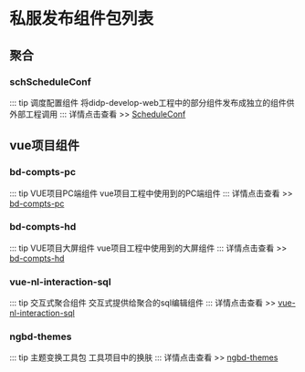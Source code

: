 # 私服发布组件包列表
## 聚合
### schScheduleConf
::: tip 调度配置组件
将didp-develop-web工程中的部分组件发布成独立的组件供外部工程调用
:::
详情点击查看 >> [ScheduleConf](./all/scheduleConf.md) <!-- 具体文件可以使用 .md 结尾（推荐） -->
## vue项目组件
### bd-compts-pc
::: tip VUE项目PC端组件
vue项目工程中使用到的PC端组件
:::
详情点击查看 >> [bd-compts-pc](./all/bdComptsPc.md) 
### bd-compts-hd
::: tip VUE项目大屏组件
vue项目工程中使用到的大屏组件
:::
详情点击查看 >> [bd-compts-hd](./all/bdComptsHd.md) 
### vue-nl-interaction-sql
::: tip 交互式聚合组件
交互式提供给聚合的sql编辑组件
:::
详情点击查看 >> [vue-nl-interaction-sql](./all/plsqltoolComponent.md) 
### ngbd-themes
::: tip 主题变换工具包
工具项目中的换肤
:::
详情点击查看 >> [ngbd-themes](./all/themeChange.md) 

